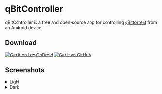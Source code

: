 # qBitController

qBitController is a free and open-source app for
controlling [qBittorrent](https://github.com/qbittorrent/qBittorrent) from an Android device.

## Download

[<img src="https://gitlab.com/IzzyOnDroid/repo/-/raw/master/assets/IzzyOnDroid.png" alt="Get it on IzzyOnDroid" height="80">](https://apt.izzysoft.de/fdroid/index/apk/dev.bartuzen.qbitcontroller)
[<img src="https://user-images.githubusercontent.com/15032958/208871323-c1c5511c-d6bc-47c8-b82b-7ce2f95f244a.png" alt="Get it on GitHub" height="80">](https://github.com/Bartuzen/qBitController/releases)

## Screenshots

<details>
<summary>Light</summary>
<p>
<img src="fastlane/metadata/android/en-US/images/phoneScreenshots/1.png" width="32%" />
<img src="fastlane/metadata/android/en-US/images/phoneScreenshots/2.png" width="32%" />
<img src="fastlane/metadata/android/en-US/images/phoneScreenshots/3.png" width="32%" />
<img src="fastlane/metadata/android/en-US/images/phoneScreenshots/4.png" width="32%" />
<img src="fastlane/metadata/android/en-US/images/phoneScreenshots/5.png" width="32%" />
<img src="fastlane/metadata/android/en-US/images/phoneScreenshots/6.png" width="32%" />
</p>
</details>

<details>
<summary>Dark</summary>
<p>
<img src="fastlane/metadata/android/en-US/images/phoneScreenshots/7.png" width="32%" />
<img src="fastlane/metadata/android/en-US/images/phoneScreenshots/8.png" width="32%" />
<img src="fastlane/metadata/android/en-US/images/phoneScreenshots/9.png" width="32%" />
<img src="fastlane/metadata/android/en-US/images/phoneScreenshots/10.png" width="32%" />
<img src="fastlane/metadata/android/en-US/images/phoneScreenshots/11.png" width="32%" />
<img src="fastlane/metadata/android/en-US/images/phoneScreenshots/12.png" width="32%" />
</p>
</details>
